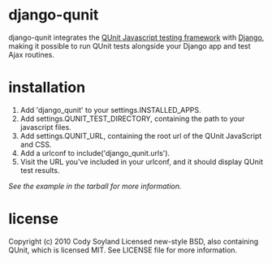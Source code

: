 django-qunit
============

django-qunit integrates the [QUnit Javascript testing framework][1] with
[Django][2], making it possible to run QUnit tests alongside your Django
app and test Ajax routines.

  [1]: http://docs.jquery.com/QUnit
  [2]: http://www.djangoproject.com/

installation
============

 1. Add 'django_qunit' to your settings.INSTALLED_APPS.
 2. Add settings.QUNIT_TEST_DIRECTORY, containing the path to your javascript files.
 3. Add settings.QUNIT_URL, containing the root url of the QUnit JavaScript and CSS.
 3. Add a urlconf to include('django_qunit.urls').
 4. Visit the URL you've included in your urlconf, and it should display QUnit test results.

*See the example in the tarball for more information.*

license
=======

Copyright (c) 2010 Cody Soyland
Licensed new-style BSD, also containing QUnit, which is licensed MIT. See LICENSE file for more information.
